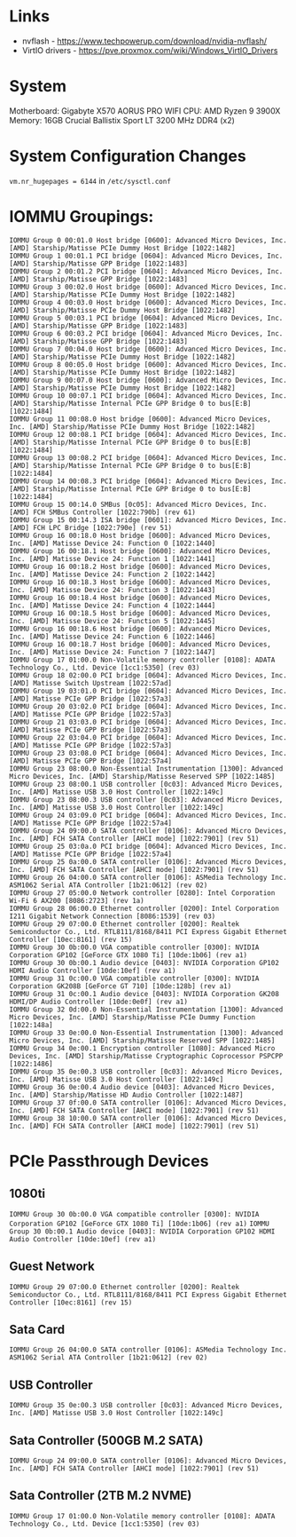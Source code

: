 # Links
* nvflash - https://www.techpowerup.com/download/nvidia-nvflash/
* VirtIO drivers - https://pve.proxmox.com/wiki/Windows_VirtIO_Drivers

# System
Motherboard: Gigabyte X570 AORUS PRO WIFI
CPU: AMD Ryzen 9 3900X
Memory: 16GB Crucial Ballistix Sport LT 3200 MHz DDR4 (x2)

# System Configuration Changes
`vm.nr_hugepages = 6144` in `/etc/sysctl.conf` 

# IOMMU Groupings:
```
IOMMU Group 0 00:01.0 Host bridge [0600]: Advanced Micro Devices, Inc. [AMD] Starship/Matisse PCIe Dummy Host Bridge [1022:1482]
IOMMU Group 1 00:01.1 PCI bridge [0604]: Advanced Micro Devices, Inc. [AMD] Starship/Matisse GPP Bridge [1022:1483]
IOMMU Group 2 00:01.2 PCI bridge [0604]: Advanced Micro Devices, Inc. [AMD] Starship/Matisse GPP Bridge [1022:1483]
IOMMU Group 3 00:02.0 Host bridge [0600]: Advanced Micro Devices, Inc. [AMD] Starship/Matisse PCIe Dummy Host Bridge [1022:1482]
IOMMU Group 4 00:03.0 Host bridge [0600]: Advanced Micro Devices, Inc. [AMD] Starship/Matisse PCIe Dummy Host Bridge [1022:1482]
IOMMU Group 5 00:03.1 PCI bridge [0604]: Advanced Micro Devices, Inc. [AMD] Starship/Matisse GPP Bridge [1022:1483]
IOMMU Group 6 00:03.2 PCI bridge [0604]: Advanced Micro Devices, Inc. [AMD] Starship/Matisse GPP Bridge [1022:1483]
IOMMU Group 7 00:04.0 Host bridge [0600]: Advanced Micro Devices, Inc. [AMD] Starship/Matisse PCIe Dummy Host Bridge [1022:1482]
IOMMU Group 8 00:05.0 Host bridge [0600]: Advanced Micro Devices, Inc. [AMD] Starship/Matisse PCIe Dummy Host Bridge [1022:1482]
IOMMU Group 9 00:07.0 Host bridge [0600]: Advanced Micro Devices, Inc. [AMD] Starship/Matisse PCIe Dummy Host Bridge [1022:1482]
IOMMU Group 10 00:07.1 PCI bridge [0604]: Advanced Micro Devices, Inc. [AMD] Starship/Matisse Internal PCIe GPP Bridge 0 to bus[E:B] [1022:1484]
IOMMU Group 11 00:08.0 Host bridge [0600]: Advanced Micro Devices, Inc. [AMD] Starship/Matisse PCIe Dummy Host Bridge [1022:1482]
IOMMU Group 12 00:08.1 PCI bridge [0604]: Advanced Micro Devices, Inc. [AMD] Starship/Matisse Internal PCIe GPP Bridge 0 to bus[E:B] [1022:1484]
IOMMU Group 13 00:08.2 PCI bridge [0604]: Advanced Micro Devices, Inc. [AMD] Starship/Matisse Internal PCIe GPP Bridge 0 to bus[E:B] [1022:1484]
IOMMU Group 14 00:08.3 PCI bridge [0604]: Advanced Micro Devices, Inc. [AMD] Starship/Matisse Internal PCIe GPP Bridge 0 to bus[E:B] [1022:1484]
IOMMU Group 15 00:14.0 SMBus [0c05]: Advanced Micro Devices, Inc. [AMD] FCH SMBus Controller [1022:790b] (rev 61)
IOMMU Group 15 00:14.3 ISA bridge [0601]: Advanced Micro Devices, Inc. [AMD] FCH LPC Bridge [1022:790e] (rev 51)
IOMMU Group 16 00:18.0 Host bridge [0600]: Advanced Micro Devices, Inc. [AMD] Matisse Device 24: Function 0 [1022:1440]
IOMMU Group 16 00:18.1 Host bridge [0600]: Advanced Micro Devices, Inc. [AMD] Matisse Device 24: Function 1 [1022:1441]
IOMMU Group 16 00:18.2 Host bridge [0600]: Advanced Micro Devices, Inc. [AMD] Matisse Device 24: Function 2 [1022:1442]
IOMMU Group 16 00:18.3 Host bridge [0600]: Advanced Micro Devices, Inc. [AMD] Matisse Device 24: Function 3 [1022:1443]
IOMMU Group 16 00:18.4 Host bridge [0600]: Advanced Micro Devices, Inc. [AMD] Matisse Device 24: Function 4 [1022:1444]
IOMMU Group 16 00:18.5 Host bridge [0600]: Advanced Micro Devices, Inc. [AMD] Matisse Device 24: Function 5 [1022:1445]
IOMMU Group 16 00:18.6 Host bridge [0600]: Advanced Micro Devices, Inc. [AMD] Matisse Device 24: Function 6 [1022:1446]
IOMMU Group 16 00:18.7 Host bridge [0600]: Advanced Micro Devices, Inc. [AMD] Matisse Device 24: Function 7 [1022:1447]
IOMMU Group 17 01:00.0 Non-Volatile memory controller [0108]: ADATA Technology Co., Ltd. Device [1cc1:5350] (rev 03)
IOMMU Group 18 02:00.0 PCI bridge [0604]: Advanced Micro Devices, Inc. [AMD] Matisse Switch Upstream [1022:57ad]
IOMMU Group 19 03:01.0 PCI bridge [0604]: Advanced Micro Devices, Inc. [AMD] Matisse PCIe GPP Bridge [1022:57a3]
IOMMU Group 20 03:02.0 PCI bridge [0604]: Advanced Micro Devices, Inc. [AMD] Matisse PCIe GPP Bridge [1022:57a3]
IOMMU Group 21 03:03.0 PCI bridge [0604]: Advanced Micro Devices, Inc. [AMD] Matisse PCIe GPP Bridge [1022:57a3]
IOMMU Group 22 03:04.0 PCI bridge [0604]: Advanced Micro Devices, Inc. [AMD] Matisse PCIe GPP Bridge [1022:57a3]
IOMMU Group 23 03:08.0 PCI bridge [0604]: Advanced Micro Devices, Inc. [AMD] Matisse PCIe GPP Bridge [1022:57a4]
IOMMU Group 23 08:00.0 Non-Essential Instrumentation [1300]: Advanced Micro Devices, Inc. [AMD] Starship/Matisse Reserved SPP [1022:1485]
IOMMU Group 23 08:00.1 USB controller [0c03]: Advanced Micro Devices, Inc. [AMD] Matisse USB 3.0 Host Controller [1022:149c]
IOMMU Group 23 08:00.3 USB controller [0c03]: Advanced Micro Devices, Inc. [AMD] Matisse USB 3.0 Host Controller [1022:149c]
IOMMU Group 24 03:09.0 PCI bridge [0604]: Advanced Micro Devices, Inc. [AMD] Matisse PCIe GPP Bridge [1022:57a4]
IOMMU Group 24 09:00.0 SATA controller [0106]: Advanced Micro Devices, Inc. [AMD] FCH SATA Controller [AHCI mode] [1022:7901] (rev 51)
IOMMU Group 25 03:0a.0 PCI bridge [0604]: Advanced Micro Devices, Inc. [AMD] Matisse PCIe GPP Bridge [1022:57a4]
IOMMU Group 25 0a:00.0 SATA controller [0106]: Advanced Micro Devices, Inc. [AMD] FCH SATA Controller [AHCI mode] [1022:7901] (rev 51)
IOMMU Group 26 04:00.0 SATA controller [0106]: ASMedia Technology Inc. ASM1062 Serial ATA Controller [1b21:0612] (rev 02)
IOMMU Group 27 05:00.0 Network controller [0280]: Intel Corporation Wi-Fi 6 AX200 [8086:2723] (rev 1a)
IOMMU Group 28 06:00.0 Ethernet controller [0200]: Intel Corporation I211 Gigabit Network Connection [8086:1539] (rev 03)
IOMMU Group 29 07:00.0 Ethernet controller [0200]: Realtek Semiconductor Co., Ltd. RTL8111/8168/8411 PCI Express Gigabit Ethernet Controller [10ec:8161] (rev 15)
IOMMU Group 30 0b:00.0 VGA compatible controller [0300]: NVIDIA Corporation GP102 [GeForce GTX 1080 Ti] [10de:1b06] (rev a1)
IOMMU Group 30 0b:00.1 Audio device [0403]: NVIDIA Corporation GP102 HDMI Audio Controller [10de:10ef] (rev a1)
IOMMU Group 31 0c:00.0 VGA compatible controller [0300]: NVIDIA Corporation GK208B [GeForce GT 710] [10de:128b] (rev a1)
IOMMU Group 31 0c:00.1 Audio device [0403]: NVIDIA Corporation GK208 HDMI/DP Audio Controller [10de:0e0f] (rev a1)
IOMMU Group 32 0d:00.0 Non-Essential Instrumentation [1300]: Advanced Micro Devices, Inc. [AMD] Starship/Matisse PCIe Dummy Function [1022:148a]
IOMMU Group 33 0e:00.0 Non-Essential Instrumentation [1300]: Advanced Micro Devices, Inc. [AMD] Starship/Matisse Reserved SPP [1022:1485]
IOMMU Group 34 0e:00.1 Encryption controller [1080]: Advanced Micro Devices, Inc. [AMD] Starship/Matisse Cryptographic Coprocessor PSPCPP [1022:1486]
IOMMU Group 35 0e:00.3 USB controller [0c03]: Advanced Micro Devices, Inc. [AMD] Matisse USB 3.0 Host Controller [1022:149c]
IOMMU Group 36 0e:00.4 Audio device [0403]: Advanced Micro Devices, Inc. [AMD] Starship/Matisse HD Audio Controller [1022:1487]
IOMMU Group 37 0f:00.0 SATA controller [0106]: Advanced Micro Devices, Inc. [AMD] FCH SATA Controller [AHCI mode] [1022:7901] (rev 51)
IOMMU Group 38 10:00.0 SATA controller [0106]: Advanced Micro Devices, Inc. [AMD] FCH SATA Controller [AHCI mode] [1022:7901] (rev 51)
```

# PCIe Passthrough Devices
## 1080ti
`IOMMU Group 30 0b:00.0 VGA compatible controller [0300]: NVIDIA Corporation GP102 [GeForce GTX 1080 Ti] [10de:1b06] (rev a1)`
`IOMMU Group 30 0b:00.1 Audio device [0403]: NVIDIA Corporation GP102 HDMI Audio Controller [10de:10ef] (rev a1)`

## Guest Network
`IOMMU Group 29 07:00.0 Ethernet controller [0200]: Realtek Semiconductor Co., Ltd. RTL8111/8168/8411 PCI Express Gigabit Ethernet Controller [10ec:8161] (rev 15)`

## Sata Card
`IOMMU Group 26 04:00.0 SATA controller [0106]: ASMedia Technology Inc. ASM1062 Serial ATA Controller [1b21:0612] (rev 02)`

## USB Controller
`IOMMU Group 35 0e:00.3 USB controller [0c03]: Advanced Micro Devices, Inc. [AMD] Matisse USB 3.0 Host Controller [1022:149c]`

## Sata Controller (500GB M.2 SATA)
`IOMMU Group 24 09:00.0 SATA controller [0106]: Advanced Micro Devices, Inc. [AMD] FCH SATA Controller [AHCI mode] [1022:7901] (rev 51)`

## Sata Controller (2TB M.2 NVME)
`IOMMU Group 17 01:00.0 Non-Volatile memory controller [0108]: ADATA Technology Co., Ltd. Device [1cc1:5350] (rev 03)`
